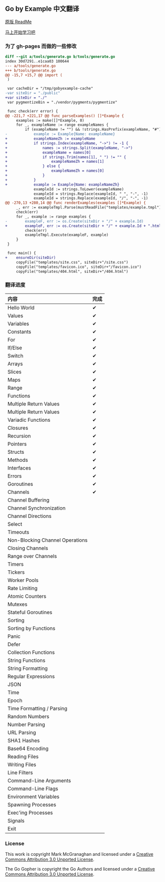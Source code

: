 ## Go by Example 中文翻译

[原版 ReadMe](https://github.com/mmcgrana/gobyexample#go-by-example)

[马上开始学习吧](http://everyx.github.io/gobyexample/)

### 为了 gh-pages 而做的一些修改

```diff
diff --git a/tools/generate.go b/tools/generate.go
index 30d7291..e1caa03 100644
--- a/tools/generate.go
+++ b/tools/generate.go
@@ -15,7 +15,7 @@ import (
 )

 var cacheDir = "/tmp/gobyexample-cache"
-var siteDir = "./public"
+var siteDir = "./"
 var pygmentizeBin = "./vendor/pygments/pygmentize"

 func check(err error) {
@@ -221,7 +221,17 @@ func parseExamples() []*Example {
     examples := make([]*Example, 0)
     for _, exampleName := range exampleNames {
         if (exampleName != "") && !strings.HasPrefix(exampleName, "#") {
-            example := Example{Name: exampleName}
+            exampleNameZh := exampleName
+            if strings.Index(exampleName, "->") != -1 {
+                names := strings.Split(exampleName, "->")
+                exampleName = names[0]
+                if strings.Trim(names[1], " ") != "" {
+                    exampleNameZh = names[1]
+                } else {
+                    exampleNameZh = names[0]
+                }
+            }
+            example := Example{Name: exampleNameZh}
             exampleId := strings.ToLower(exampleName)
             exampleId = strings.Replace(exampleId, " ", "-", -1)
             exampleId = strings.Replace(exampleId, "/", "-", -1)
@@ -270,13 +280,14 @@ func renderExamples(examples []*Example) {
     _, err := exampleTmpl.Parse(mustReadFile("templates/example.tmpl"))
     check(err)
     for _, example := range examples {
-        exampleF, err := os.Create(siteDir + "/" + example.Id)
+        exampleF, err := os.Create(siteDir + "/" + example.Id + ".html")
         check(err)
         exampleTmpl.Execute(exampleF, example)
     }
 }

 func main() {
+    ensureDir(siteDir)
     copyFile("templates/site.css", siteDir+"/site.css")
     copyFile("templates/favicon.ico", siteDir+"/favicon.ico")
     copyFile("templates/404.html", siteDir+"/404.html")
```

### 翻译进度

|内容|完成|
|:-----------------------------|:--|
|Hello World |✔|
|Values |✔| 
|Variables |✔|
|Constants |✔|
|For |✔|
|If/Else |✔|
|Switch |✔|
|Arrays |✔|
|Slices |✔|
|Maps |✔|
|Range |✔|
|Functions |✔|
|Multiple Return Values|✔|
|Multiple Return Values|✔|
|Variadic Functions|✔|
|Closures|✔|
|Recursion|✔|
|Pointers|✔|
|Structs|✔|
|Methods|✔|
|Interfaces|✔|
|Errors|✔|
|Goroutines|✔|
|Channels|✔|
|Channel Buffering||
|Channel Synchronization||
|Channel Directions||
|Select||
|Timeouts||
|Non-Blocking Channel Operations||
|Closing Channels||
|Range over Channels||
|Timers||
|Tickers||
|Worker Pools||
|Rate Limiting||
|Atomic Counters||
|Mutexes||
|Stateful Goroutines||
|Sorting||
|Sorting by Functions||
|Panic||
|Defer||
|Collection Functions||
|String Functions||
|String Formatting||
|Regular Expressions||
|JSON||
|Time||
|Epoch||
|Time Formatting / Parsing||
|Random Numbers||
|Number Parsing||
|URL Parsing||
|SHA1 Hashes||
|Base64 Encoding||
|Reading Files||
|Writing Files||
|Line Filters||
|Command-Line Arguments||
|Command-Line Flags||
|Environment Variables||
|Spawning Processes||
|Exec'ing Processes||
|Signals||
|Exit||

### License

This work is copyright Mark McGranaghan and licensed under a
[Creative Commons Attribution 3.0 Unported License](http://creativecommons.org/licenses/by/3.0/).

The Go Gopher is copyright the Go Authors and licensed under a
[Creative Commons Attribution 3.0 Unported License](http://creativecommons.org/licenses/by/3.0/).
